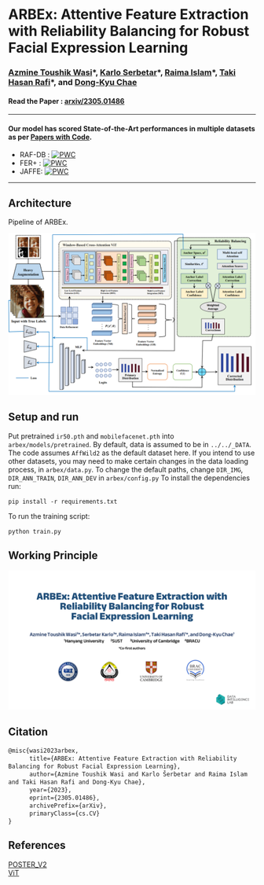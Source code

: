# ARBEx: Attentive Feature Extraction with Reliability Balancing for Robust Facial Expression Learning
### [Azmine Toushik Wasi](https://azminewasi.github.io/)\*, [Karlo Serbetar](https://www.linkedin.com/in/%C5%A1ekarlo/)\*, [Raima Islam](https://www.linkedin.com/in/raima-islam-310567206/)\*, [Taki Hasan Rafi](https://takihasan.github.io/)\*, and [Dong-Kyu Chae](https://dkchae.github.io/)
#### Read the Paper : [arxiv/2305.01486](https://arxiv.org/abs/2305.01486)

---
#### Our model has scored State-of-the-Art performances in multiple datasets as per [Papers with Code](https://paperswithcode.com/paper/arbex-attentive-feature-extraction-with).
- RAF-DB : [![PWC](https://img.shields.io/endpoint.svg?url=https://paperswithcode.com/badge/arbex-attentive-feature-extraction-with/facial-expression-recognition-on-raf-db)](https://paperswithcode.com/sota/facial-expression-recognition-on-raf-db?p=arbex-attentive-feature-extraction-with)
- FER+ : [![PWC](https://img.shields.io/endpoint.svg?url=https://paperswithcode.com/badge/arbex-attentive-feature-extraction-with/facial-expression-recognition-on-fer-1)](https://paperswithcode.com/sota/facial-expression-recognition-on-fer-1?p=arbex-attentive-feature-extraction-with)
- JAFFE: [![PWC](https://img.shields.io/endpoint.svg?url=https://paperswithcode.com/badge/arbex-attentive-feature-extraction-with/facial-expression-recognition-on-jaffe)](https://paperswithcode.com/sota/facial-expression-recognition-on-jaffe?p=arbex-attentive-feature-extraction-with)
---

## Architecture
 Pipeline of ARBEx.
<p align="center">
  <img src="Images/Figure.PNG" width="700"/>
</p>

## Setup and run
Put pretrained `ir50.pth` and `mobilefacenet.pth` into `arbex/models/pretrained`.
By default, data is assumed to be in `../../_DATA`. The code assumes `AffWild2` as the default dataset here. If you intend to use other datasets, you may need to make certain changes in the data loading process, in `arbex/data.py`.
To change the default paths, change `DIR_IMG`, `DIR_ANN_TRAIN`, `DIR_ANN_DEV` in `arbex/config.py`
To install the dependencies run:
```
pip install -r requirements.txt
```
To run the training script:
```
python train.py
```

## Working Principle
[![Watch the video](Images/ARBEx.png)](https://youtu.be/I4HxYUhVd18)

## Citation
```
@misc{wasi2023arbex,
      title={ARBEx: Attentive Feature Extraction with Reliability Balancing for Robust Facial Expression Learning}, 
      author={Azmine Toushik Wasi and Karlo Šerbetar and Raima Islam and Taki Hasan Rafi and Dong-Kyu Chae},
      year={2023},
      eprint={2305.01486},
      archivePrefix={arXiv},
      primaryClass={cs.CV}
}
```

## References
[POSTER_V2](https://github.com/talented-q/poster_v2) \
[ViT](https://github.com/huggingface/pytorch-image-models)
